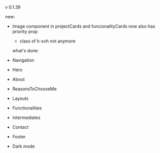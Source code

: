 v 0.1.39

new:

- Image component in projectCards and funcionalityCards now also has priority prop

  - class of h-svh not anymore

  what's done:

- Navigation
- Hero
- About
- ReasonsToChooseMe
- Layouts
- Functionalities
- Intermediates
- Contact
- Footer
- Dark mode
